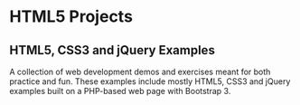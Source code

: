 # HTML5 Projects

## HTML5, CSS3 and jQuery Examples

A collection of web development demos and exercises meant for both practice and fun. These examples 
include mostly HTML5, CSS3 and jQuery examples built on a PHP-based web page with Bootstrap 3.
